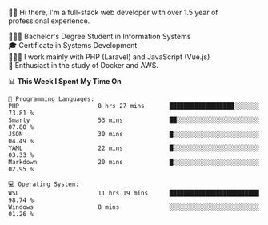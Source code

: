 🧑🏻 Hi there, I'm a full-stack web developer with over 1.5 year of professional experience.

🧑🏻‍🎓 Bachelor's Degree Student in Information Systems<br/>
🎓 Certificate in Systems Development<br/>
🧑🏻‍💻 I work mainly with PHP (Laravel) and JavaScript (Vue.js)<br/>
📘 Enthusiast in the study of Docker and AWS.<br/>

<!--START_SECTION:waka-->
📊 **This Week I Spent My Time On** 

```text
💬 Programming Languages: 
PHP                      8 hrs 27 mins       ██████████████████░░░░░░░   73.81 % 
Smarty                   53 mins             ██░░░░░░░░░░░░░░░░░░░░░░░   07.80 % 
JSON                     30 mins             █░░░░░░░░░░░░░░░░░░░░░░░░   04.49 % 
YAML                     22 mins             █░░░░░░░░░░░░░░░░░░░░░░░░   03.33 % 
Markdown                 20 mins             █░░░░░░░░░░░░░░░░░░░░░░░░   02.95 % 

💻 Operating System: 
WSL                      11 hrs 19 mins      █████████████████████████   98.74 % 
Windows                  8 mins              ░░░░░░░░░░░░░░░░░░░░░░░░░   01.26 % 
```


<!--END_SECTION:waka-->
